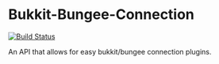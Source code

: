 # Bukkit-Bungee-Connection
[![Build Status](https://travis-ci.org/jsutaria/Bukkit-Bungee-Connection.svg?branch=master)](https://travis-ci.org/jsutaria/Bukkit-Bungee-Connection)

An API that allows for easy bukkit/bungee connection plugins.
